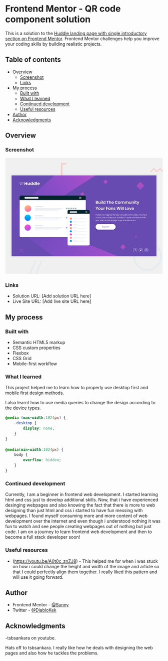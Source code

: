 # Frontend Mentor - QR code component solution

This is a solution to the [Huddle landing page with single introductory section on Frontend Mentor](https://www.frontendmentor.io/challenges/huddle-landing-page-with-single-introductory-section-master-iux_sIO_H). Frontend Mentor challenges help you improve your coding skills by building realistic projects. 

## Table of contents

- [Overview](#overview)
  - [Screenshot](###screenshot)
  - [Links](#links)
- [My process](#my-process)
  - [Built with](#built-with)
  - [What I learned](#what-i-learned)
  - [Continued development](#continued-development)
  - [Useful resources](#useful-resources)
- [Author](#author)
- [Acknowledgments](#acknowledgments)

## Overview

### Screenshot

![](desktop-preview.jpg)

### Links

- Solution URL: [Add solution URL here]
- Live Site URL: [Add live site URL here]

## My process

### Built with

- Semantic HTML5 markup
- CSS custom properties
- Flexbox
- CSS Grid
- Mobile-first workflow

### What I learned

This project helped me to learn how to properly use desktop first and mobile first design methods.

I also learnt how to use media queries to change the design according to the device types.

```css
@media (max-width:1024px) {
    .desktop {
        display: none;
    }
}

@media(min-width:1024px) {
    body {
        overflow: hidden;
    }
}
```

### Continued development

Currently, I am a beginner in frontend web development. I started learning html and css just to develop additional skills. Now, that i have experienced desinging webpages and also knowing the fact that there is more to web designing than just html and css i started to have fun messing with webpages. I found myself consuming more and more content of web development over the internet and even though i understood nothing it was fun to watch and see people creating webpages out of nothing but just code. I am on a journey to learn frontend web development and then to become a full stack developer soon! 

### Useful resources

- (https://youtu.be/A0t0c_znZJ8) - This helped me for when i was stuck on how i could change the height and width of the image and article so that I could perfectly align them together. I really liked this pattern and will use it going forward.

## Author

- Frontend Mentor - [@Sunny](https://www.frontendmentor.io/profile/Dektret)
- Twitter - [@DiabloKek](https://twitter.com/sunnybaj2)

## Acknowledgments

-tsbsankara on youtube.

Hats off to tsbsankara. I really like how he deals with designing the web pages and also how he tackles the problems.